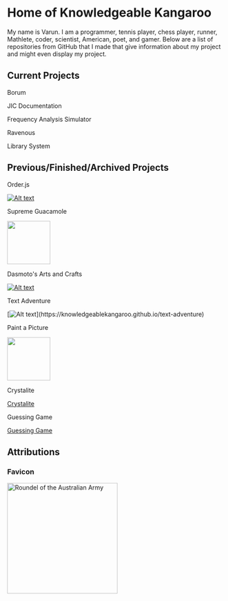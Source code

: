 # Home of Knowledgeable Kangaroo

My name is Varun. I am a programmer, tennis player, chess player, runner, Mathlete, coder, scientist, American, poet, and gamer. Below are a list of repositories from GitHub that I made that give information about my project and might even display my project. 

## Current Projects

Borum

JIC Documentation

Frequency Analysis Simulator

Ravenous

Library System

## Previous/Finished/Archived Projects

Order.js

[![Alt text](https://knowledgeablekangaroo.github.io/order.js/images/pizza.jpg)](https://knowledgeablekangaroo.github.io/order.js)

Supreme Guacamole

[<img src = "https://knowledgeablekangaroo.github.io/supreme-guacamole/images/Avocado.png" width = 100>](https://knowledgeablekangaroo.github.io/supreme-guacamole)

Dasmoto's Arts and Crafts

[![Alt text](https://knowledgeablekangaroo.github.io/Dasmotos-Arts-and-Crafts/Images/Pattern.jpeg)](https://knowledgeablekangaroo.github.io/Dasmotos-Arts-and-Crafts)

Text Adventure

[![Alt text]("https://knowledgeablekangaroo.github.io/text-adventure/icon.png")](https://knowledgeablekangaroo.github.io/text-adventure)

Paint a Picture

[<img src = "https://knowledgeablekangaroo.github.io/paint-a-picture-backup/paint-pallete.png" width = 100>](https://knowledgeablekangaroo.github.io/paint-a-picture-backup)

Crystalite

[Crystalite](https://knowledgeablekangaroo.github.io/Crystalite)

Guessing Game

[Guessing Game](https://knowledgeablekangaroo.github.io/guessing-game)

## Attributions ##

### Favicon ###

<a target = "_blank" title = "By Fry1989 eh? [CC BY-SA 3.0 
 (https://creativecommons.org/licenses/by-sa/3.0
)], from Wikimedia Commons" href = "https://commons.wikimedia.org/wiki/File:Roundel_of_the_Australian_Army.svg">
      <img width = "256" alt = "Roundel of the Australian Army" src = "https://upload.wikimedia.org/wikipedia/commons/thumb/a/a3/Roundel_of_the_Australian_Army.svg/256px-Roundel_of_the_Australian_Army.svg.png">
</a>

<script src = "./script.js"></script>
<script>
 createLinkElement('image/x-icon', 'shortcut icon', 'images/icon.ico');
 createLinkElement('text/css', 'stylesheet', 'style.css');
</script>

